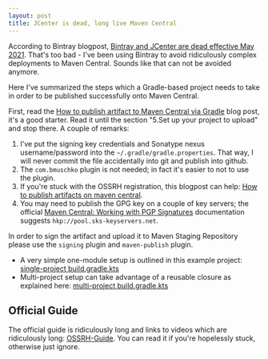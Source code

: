 ```yaml
---
layout: post
title: JCenter is dead, long live Maven Central
---
```


According to Bintray blogpost, [Bintray and JCenter are dead effective May 2021](https://jfrog.com/blog/into-the-sunset-bintray-jcenter-gocenter-and-chartcenter/).
That's too bad - I've been using Bintray to avoid ridiculously complex deployments
to Maven Central. Sounds like that can not be avoided anymore.

Here I've summarized the steps which a Gradle-based project needs to take in order
to be published successfully onto Maven Central.

First, read the [How to publish artifact to Maven Central via Gradle](https://www.albertgao.xyz/2018/01/18/how-to-publish-artifact-to-maven-central-via-gradle/)
blog post, it's a good starter. Read it until the section "5.Set up your project to upload"
and stop there. A couple of remarks:

1. I've put the signing key credentials and Sonatype nexus username/password
   into the `~/.gradle/gradle.properties`. That way, I will never commit
   the file accidentally into git and publish into github.
2. The `com.bmuschko` plugin is not needed; in fact it's easier to not to use the
   plugin.
3. If you're stuck with the OSSRH registration, this blogpost can help:
   [How to publish artifacts on maven central](https://blog.10pines.com/2018/06/25/publish-artifacts-on-maven-central/).
4. You may need to publish the GPG key on a couple of key servers;
   the official [Maven Central: Working with PGP Signatures](https://central.sonatype.org/pages/working-with-pgp-signatures.html)
   documentation suggests `hkp://pool.sks-keyservers.net`.

In order to sign the artifact and upload it to Maven Staging Repository please use the `signing` plugin and `maven-publish` plugin.
* A very simple one-module setup is outlined in this example project: [single-project build.gradle.kts](https://gitlab.com/mvysny/jdbi-orm/-/blob/master/build.gradle.kts)
* Multi-project setup can take advantage of a reusable closure as explained
  here: [multi-project build.gradle.kts](https://github.com/mvysny/karibu-testing/blob/master/build.gradle.kts)

## Official Guide

The official guide is ridiculously long and links to videos which are ridiculously
long: [OSSRH-Guide](https://central.sonatype.org/pages/ossrh-guide.html).
You can read it if you're hopelessly stuck, otherwise just ignore.
